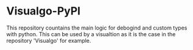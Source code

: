 # Visualgo-PyPI
This repository countains the main logic for debogind and custom types with python. This can be used by a visualtion as it is the case in the repository 'Visualgo' for example.
